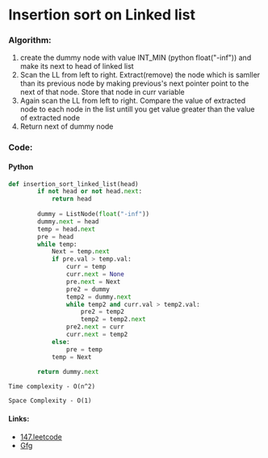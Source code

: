 # Insertion sort on Linked list

### Algorithm:

1. create the dummy node with value INT_MIN (python float("-inf")) and make its next to head of linked list
2. Scan the LL from left to right. Extract(remove) the node which is samller than its previous node by making previous's next pointer point to the next of that node. Store that node in curr variable
3. Again scan the LL from left to right. Compare the value of extracted node to each node in the list untill you get value greater than the value of extracted node
4. Return next of dummy node

### Code:

#### Python

```py
def insertion_sort_linked_list(head)
        if not head or not head.next:
            return head
  
        dummy = ListNode(float("-inf"))
        dummy.next = head
        temp = head.next
        pre = head
        while temp:
            Next = temp.next
            if pre.val > temp.val:
                curr = temp
                curr.next = None
                pre.next = Next
                pre2 = dummy
                temp2 = dummy.next
                while temp2 and curr.val > temp2.val:
                    pre2 = temp2
                    temp2 = temp2.next
                pre2.next = curr
                curr.next = temp2
            else:
                pre = temp
            temp = Next
  
        return dummy.next
```

`Time complexity - O(n^2)`

`Space Complexity - O(1)`

#### Links:

* [147.leetcode](https://leetcode.com/problems/insertion-sort-list/)
* [Gfg](https://www.geeksforgeeks.org/insertion-sort-for-singly-linked-list/)
